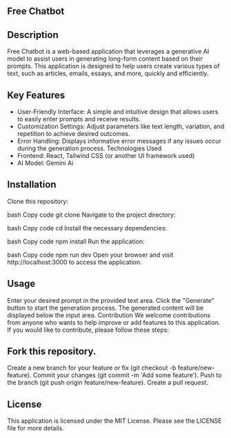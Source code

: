 ## Free Chatbot
## Description
Free Chatbot is a web-based application that leverages a generative AI model to assist users in generating long-form content based on their prompts. This application is designed to help users create various types of text, such as articles, emails, essays, and more, quickly and efficiently.

## Key Features

* User-Friendly Interface: A simple and intuitive design that allows users to easily enter prompts and receive results.
* Customization Settings: Adjust parameters like text length, variation, and repetition to achieve desired outcomes.
* Error Handling: Displays informative error messages if any issues occur during the generation process.
Technologies Used
* Frontend: React, Tailwind CSS (or another UI framework used)
* AI Model: Gemini Ai

## Installation
Clone this repository:

bash
Copy code
git clone <repository-url>
Navigate to the project directory:

bash
Copy code
cd <project-directory>
Install the necessary dependencies:

bash
Copy code
npm install
Run the application:

bash
Copy code
npm run dev
Open your browser and visit http://localhost:3000 to access the application.

## Usage
Enter your desired prompt in the provided text area.
Click the "Generate" button to start the generation process.
The generated content will be displayed below the input area.
Contribution
We welcome contributions from anyone who wants to help improve or add features to this application. If you would like to contribute, please follow these steps:

## Fork this repository.
Create a new branch for your feature or fix (git checkout -b feature/new-feature).
Commit your changes (git commit -m 'Add some feature').
Push to the branch (git push origin feature/new-feature).
Create a pull request.

## License
This application is licensed under the MIT License. Please see the LICENSE file for more details.

